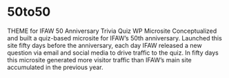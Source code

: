 # 50to50
THEME for IFAW 50 Anniversary Trivia Quiz WP Microsite
Conceptualized and built a quiz-based microsite for IFAW’s 50th anniversary.  Launched this site fifty days before the anniversary, each day IFAW released a new question via email and social media to drive traffic to the quiz. In fifty days this microsite generated more visitor traffic than IFAW’s main site accumulated in the previous year.
